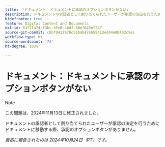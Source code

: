 ```yaml
---
title: 「ドキュメント：ドキュメントに承認のオプションボタンがない」
description: ドキュメントの承認者として割り当てられたユーザーが承認の決定を行うためにドキュメントに移動する際、承認のオプションボタンがありません。
hidefromtoc: true
feature: Digital Content and Documents
exl-id: 5172fa74-f3bc-4fe0-abdf-30ef640ef247
source-git-commit: c0bf0412970cb1bab476b59413ed44e0b432c9ec
workflow-type: ht
source-wordcount: '74'
ht-degree: 100%

---
```


# ドキュメント：ドキュメントに承認のオプションボタンがない

>[!NOTE]
>
>この問題は、2024年11月13日に修正されました。

ドキュメントの承認者として割り当てられたユーザーが承認の決定を行うためにドキュメントに移動する際、承認のオプションボタンがありません。

_最初に報告されたのは 2024年10月24日（PT）です。_
